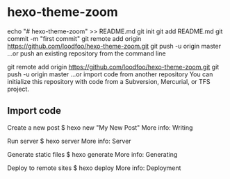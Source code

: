 # hexo-theme-zoom

echo "# hexo-theme-zoom" >> README.md
git init
git add README.md
git commit -m "first commit"
git remote add origin https://github.com/loodfoo/hexo-theme-zoom.git
git push -u origin master
…or push an existing repository from the command line

git remote add origin https://github.com/loodfoo/hexo-theme-zoom.git
git push -u origin master
…or import code from another repository
You can initialize this repository with code from a Subversion, Mercurial, or TFS project.

Import code
--------------------------------------------------------------------------------------------

Create a new post
$ hexo new "My New Post"
More info: Writing

Run server
$ hexo server
More info: Server

Generate static files
$ hexo generate
More info: Generating

Deploy to remote sites
$ hexo deploy
More info: Deployment

